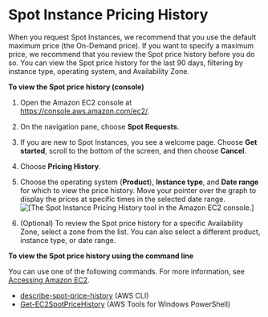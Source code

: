 # Spot Instance Pricing History<a name="using-spot-instances-history"></a>

When you request Spot Instances, we recommend that you use the default maximum price \(the On\-Demand price\)\. If you want to specify a maximum price, we recommend that you review the Spot price history before you do so\. You can view the Spot price history for the last 90 days, filtering by instance type, operating system, and Availability Zone\.

**To view the Spot price history \(console\)**

1. Open the Amazon EC2 console at [https://console\.aws\.amazon\.com/ec2/](https://console.aws.amazon.com/ec2/)\.

1. On the navigation pane, choose **Spot Requests**\.

1. If you are new to Spot Instances, you see a welcome page\. Choose **Get started**, scroll to the bottom of the screen, and then choose **Cancel**\.

1. Choose **Pricing History**\. 

1. Choose the operating system \(**Product**\), **Instance type**, and **Date range** for which to view the price history\. Move your pointer over the graph to display the prices at specific times in the selected date range\.  
![\[The Spot Instance Pricing History tool in the Amazon EC2 console.\]](http://docs.aws.amazon.com/AWSEC2/latest/UserGuide/images/SpotInstance_spotinstancepricinghistory-gwt.png)

1. \(Optional\) To review the Spot price history for a specific Availability Zone, select a zone from the list\. You can also select a different product, instance type, or date range\.

**To view the Spot price history using the command line**

You can use one of the following commands\. For more information, see [Accessing Amazon EC2](concepts.md#access-ec2)\.
+ [describe\-spot\-price\-history](https://docs.aws.amazon.com/cli/latest/reference/ec2/describe-spot-price-history.html) \(AWS CLI\)
+ [Get\-EC2SpotPriceHistory](https://docs.aws.amazon.com/powershell/latest/reference/items/Get-EC2SpotPriceHistory.html) \(AWS Tools for Windows PowerShell\)